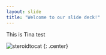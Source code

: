 ```yaml
---
layout: slide
title: "Welcome to our slide deck!"
---
```


This is Tina test

![steroidtocat](https://octodex.github.com/images/steroidtocat.png)
{: .center}
